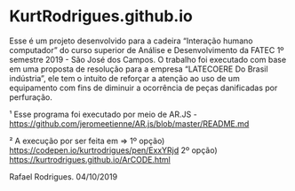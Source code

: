 # KurtRodrigues.github.io

  Esse é um projeto desenvolvido para a cadeira “Interação humano computador” do curso superior de Análise e Desenvolvimento 
  da FATEC 1º semestre 2019 - São José dos Campos.   O trabalho foi executado com base em uma proposta de resolução para a empresa
  “LATECOERE Do Brasil indústria”, ele tem o intuito de reforçar a atenção ao uso de um equipamento com fins de diminuir a ocorrência
  de peças danificadas por perfuração. 
    
        
¹ Esse programa foi executado por meio de AR.JS - https://github.com/jeromeetienne/AR.js/blob/master/README.md

² A execução por ser feita em => 1º opção) https://codepen.io/kurtrodrigues/pen/ExxYRjd 
	2º opção) https://kurtrodrigues.github.io/ArCODE.html


Rafael Rodrigues. 04/10/2019 



      
      
    
